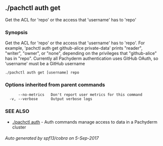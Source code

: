 ## ./pachctl auth get

Get the ACL for 'repo' or the access that 'username' has to 'repo'

### Synopsis


Get the ACL for 'repo' or the access that 'username' has to 'repo'. For example, 'pachctl auth get github-alice private-data' prints "reader", "writer", "owner", or "none", depending on the privileges that "github-alice" has in "repo". Currently all Pachyderm authentication uses GitHub OAuth, so 'username' must be a GitHub username

```
./pachctl auth get [username] repo
```

### Options inherited from parent commands

```
      --no-metrics   Don't report user metrics for this command
  -v, --verbose      Output verbose logs
```

### SEE ALSO
* [./pachctl auth](./pachctl_auth.md)	 - Auth commands manage access to data in a Pachyderm cluster

###### Auto generated by spf13/cobra on 5-Sep-2017
